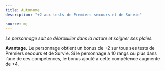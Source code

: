 ```yaml
---
title: Autonome
description: "+2 aux tests de Premiers secours et de Survie"

source: mj
---
```

*Le personnage sait se débrouiller dans la nature et soigner ses plaies.*

**Avantage.**
Le personnage obtient un bonus de +2 sur tous ses tests de Premiers secours et de Survie.
Si le personnage a 10 rangs ou plus dans l’une de ces compétences, le bonus ajouté à cette compétence augmente de +4. 
